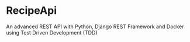 # RecipeApi
An advanced REST API with Python, Django REST Framework and Docker using Test Driven Development (TDD)

